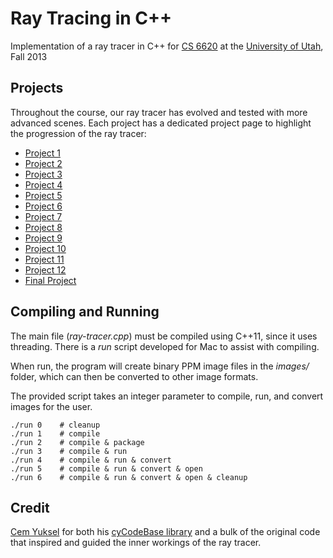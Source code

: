 Ray Tracing in C++
==================

Implementation of a ray tracer in C++ for [CS 6620](http://www.cemyuksel.com/courses/utah/cs6620/) at the [University of Utah](http://www.utah.edu/), Fall 2013


Projects
--------

Throughout the course, our ray tracer has evolved and tested with more advanced scenes. Each project has a dedicated project page to highlight the progression of the ray tracer:

  - [Project 1](prj1.html)
  - [Project 2](prj2.html)
  - [Project 3](prj3.html)
  - [Project 4](prj4.html)
  - [Project 5](prj5.html)
  - [Project 6](prj6.html)
  - [Project 7](prj7.html)
  - [Project 8](prj8.html)
  - [Project 9](prj9.html)
  - [Project 10](prj10.html)
  - [Project 11](prj11.html)
  - [Project 12](prj12.html)
  - [Final Project](prj13.html)


Compiling and Running
---------------------

The main file (*ray-tracer.cpp*) must be compiled using C++11, since it uses threading. There is a *run* script developed for Mac to assist with compiling.

When run, the program will create binary PPM image files in the *images/* folder, which can then be converted to other image formats.

The provided script takes an integer parameter to compile, run, and convert images for the user.

    ./run 0    # cleanup
    ./run 1    # compile
    ./run 2    # compile & package
    ./run 3    # compile & run
    ./run 4    # compile & run & convert
    ./run 5    # compile & run & convert & open
    ./run 6    # compile & run & convert & open & cleanup


Credit
------

[Cem Yuksel](http://www.cemyuksel.com/) for both his [cyCodeBase library](http://www.cemyuksel.com/cyCodeBase/) and a bulk of the original code that inspired and guided the inner workings of the ray tracer.
